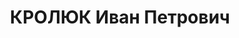 ---
title: КРОЛЮК Иван Петрович
description: "1902, Львівська обл., с. Селець Сокальського р-ну, українець, член ВКП(б),\
  \ освіта середня, прож.: м. Старобільськ, начальник машинотехнічного відділу окрземуправління\
  \ \n  Військовою колегією Верховного суду СРСР 1 грудня 1937 р. засуджений до розстрілу.\
  \ Вирок виконано 2 грудня 1937 року. \n  Реабілітований у 1957 р."
---